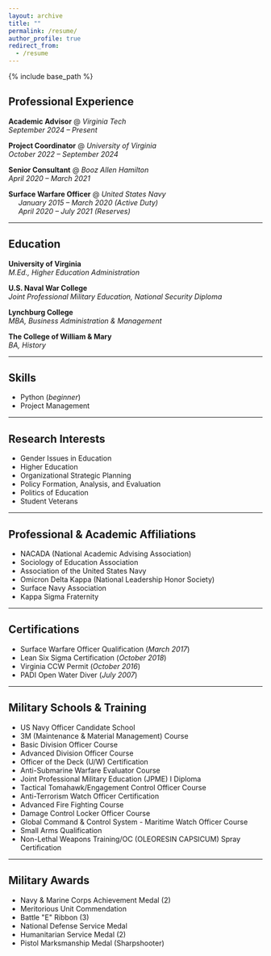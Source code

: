 ```yaml
---
layout: archive
title: ""
permalink: /resume/
author_profile: true
redirect_from:
  - /resume
---
```


{% include base_path %}


## Professional Experience

**Academic Advisor** @ *Virginia Tech*  
_September 2024 – Present_

**Project Coordinator** @ *University of Virginia*  
_October 2022 – September 2024_

**Senior Consultant** @ *Booz Allen Hamilton*  
_April 2020 – March 2021_

**Surface Warfare Officer** @ *United States Navy*  
&nbsp;&nbsp;&nbsp;&nbsp; _January 2015 – March 2020 (Active Duty)_  
&nbsp;&nbsp;&nbsp;&nbsp; _April 2020 – July 2021 (Reserves)_

---
## Education

**University of Virginia**  
*M.Ed., Higher Education Administration*

**U.S. Naval War College**  
*Joint Professional Military Education, National Security Diploma*  

**Lynchburg College**  
*MBA, Business Administration & Management*

**The College of William & Mary**  
*BA, History*

---
## Skills

- Python (_beginner_)
- Project Management  

---
## Research Interests

- Gender Issues in Education  
- Higher Education  
- Organizational Strategic Planning  
- Policy Formation, Analysis, and Evaluation  
- Politics of Education  
- Student Veterans  

---
## Professional & Academic Affiliations

- NACADA (National Academic Advising Association)  
- Sociology of Education Association  
- Association of the United States Navy  
- Omicron Delta Kappa (National Leadership Honor Society)  
- Surface Navy Association  
- Kappa Sigma Fraternity

---
## Certifications
  
- Surface Warfare Officer Qualification (_March 2017_)
- Lean Six Sigma Certification (_October 2018_)
- Virginia CCW Permit (_October 2016_)  
- PADI Open Water Diver (_July 2007_)  

---
## Military Schools & Training  

- US Navy Officer Candidate School  
- 3M (Maintenance & Material Management) Course  
- Basic Division Officer Course  
- Advanced Division Officer Course  
- Officer of the Deck (U/W) Certification  
- Anti-Submarine Warfare Evaluator Course  
- Joint Professional Military Education (JPME) I  Diploma
- Tactical Tomahawk/Engagement Control Officer Course  
- Anti-Terrorism Watch Officer Certification  
- Advanced Fire Fighting Course  
- Damage Control Locker Officer Course  
- Global Command & Control System - Maritime Watch Officer Course  
- Small Arms Qualification  
- Non-Lethal Weapons Training/OC (OLEORESIN CAPSICUM) Spray Certification  

---
## Military Awards  

- Navy & Marine Corps Achievement Medal (2)  
- Meritorious Unit Commendation  
- Battle "E" Ribbon (3)  
- National Defense Service Medal  
- Humanitarian Service Medal (2)  
- Pistol Marksmanship Medal (Sharpshooter)